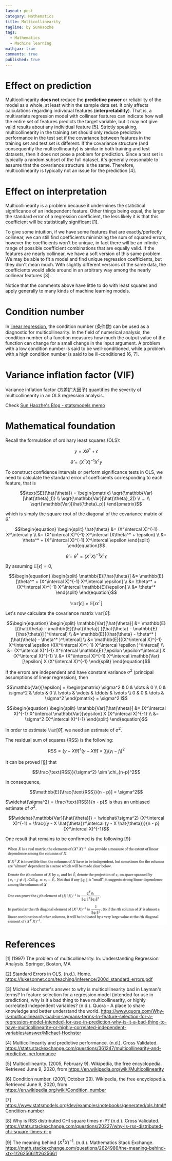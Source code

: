 ```yaml
---
layout: post
category: Mathematics   
title: Multicollinearity
tagline: by SunHaozhe
tags: 
  - Mathematics 
  - Machine learning 
mathjax: true
comments: true
published: true
---
```


# Effect on prediction 

Multicollinearity **does not** reduce the **predictive power** or reliability of the model as a whole, at least within the sample data set. It only affects calculations regarding individual features (**interpretability**). That is, a multivariate regression model with collinear features can indicate how well the entire set of features predicts the target variable, but it may not give valid results about any individual feature [5]. Strictly speaking, multicollinearity in the training set should only reduce predictive performance in the test set if the covariance between features in the training set and test set is different. If the covariance structure (and consequently the multicollinearity) is similar in both training and test datasets, then it does not pose a problem for prediction. Since a test set is typically a random subset of the full dataset, it's generally reasonable to assume that the covariance structure is the same. Therefore, multicollinearity is typically not an issue for the prediction [4]. 


# Effect on interpretation 

Multicollinearity is a problem because it undermines the statistical significance of an independent feature. Other things being equal, the larger the standard error of a regression coefficient, the less likely it is that this coefficient will be statistically significant [1].


To give some intuition, if we have some features that are exactly/perfectly collinear, we can still find coefficients minimizing the sum of squared errors, however the coefficients won't be unique, in fact there will be an infinite range of possible coefficient combinations that are equally valid. If the features are nearly collinear, we have a soft version of this same problem. We may be able to fit a model and find unique regression coefficients, but they don't mean much. With slightly different versions of the same data, the coefficients would slide around in an arbitrary way among the nearly collinear features [3]. 


Notice that the comments above have little to do with least squares and apply generally to many kinds of machine learning models.


# Condition number 

In [linear regression](https://sunhaozhe.github.io/2019/12/21/machine-learning-quick-notes/), the condition number (条件数) can be used as a diagnostic for multicollinearity. In the field of numerical analysis, the condition number of a function measures how much the output value of the function can change for a small change in the input argument. A problem with a low condition number is said to be well-conditioned, while a problem with a high condition number is said to be ill-conditioned [6, 7]. 

# Variance inflation factor (VIF)

Variance inflation factor (方差扩大因子) quantifies the severity of multicollinearity in an OLS regression analysis. 

Check [Sun Haozhe's Blog - statsmodels memo](https://sunhaozhe.github.io/2020/03/23/statsmodels-memo/)

# Mathematical foundation

Recall the formulation of ordinary least squares (OLS): 

$$y = X\theta^* + \epsilon$$

$$\hat{\theta} = (X^\intercal X)^{-1} X^\intercal y$$

To construct confidence intervals or perform significance tests in OLS, we need to calculate the standard error of coefficients corresponding to each feature, that is 

$$\text{SE}(\hat{\theta}) = 
\begin{pmatrix} \sqrt{\mathbb{Var}[\hat{\theta}_1]} \\ \sqrt{\mathbb{Var}[\hat{\theta}_2]} \\ ... \\  \sqrt{\mathbb{Var}[\hat{\theta}_p]}  \end{pmatrix}$$

which is simply the square root of the diagonal of the covariance matrix of $\hat{\theta}$. 

$$\begin{equation}
\begin{split}
\hat{\theta} 
&= (X^\intercal X)^{-1} X^\intercal y \\
&= (X^\intercal X)^{-1} X^\intercal (X\theta^* + \epsilon) \\
&= \theta^* + (X^\intercal X)^{-1} X^\intercal \epsilon 
\end{split}
\end{equation}$$

$$\hat{\theta} - \theta^* = (X^\intercal X)^{-1} X^\intercal \epsilon $$

By assuming $\mathbb{E}[\epsilon] = 0$, 

$$\begin{equation}
\begin{split}
\mathbb{E}[\hat{\theta}] 
&= \mathbb{E}[\theta^* + (X^\intercal X)^{-1} X^\intercal \epsilon] \\
&= \theta^* + (X^\intercal X)^{-1} X^\intercal \mathbb{E}[\epsilon] \\ 
&= \theta^*
\end{split}
\end{equation}$$

$$\mathbb{Var}[\epsilon] = \mathbb{E}[\epsilon \epsilon^\intercal]$$


Let's now calculate the covariance matrix $\mathbb{Var}[\hat{\theta}]$: 

$$\begin{equation}
\begin{split}
\mathbb{Var}[\hat{\theta}]
&= \mathbb{E}[(\hat{\theta} - \mathbb{E}[\hat{\theta}] )(\hat{\theta} - \mathbb{E}[\hat{\theta}] )^\intercal] \\
&= \mathbb{E}[(\hat{\theta} - \theta^* )(\hat{\theta} - \theta^* )^\intercal] \\
&= \mathbb{E}[((X^\intercal X)^{-1} X^\intercal \epsilon )((X^\intercal X)^{-1} X^\intercal \epsilon )^\intercal] \\
&= (X^\intercal X)^{-1} X^\intercal  \mathbb{E}[\epsilon \epsilon^\intercal] X (X^\intercal X)^{-1} \\
&= (X^\intercal X)^{-1} X^\intercal  \mathbb{Var}[\epsilon] X (X^\intercal X)^{-1}
\end{split}
\end{equation}$$



If the errors are independent and have constant variance $\sigma^2$ (principal assumptions of linear regression), then 

$$\mathbb{Var}[\epsilon] = 
\begin{pmatrix} 
\sigma^2  & 0 & \dots & 0 \\
    0 & \sigma^2  & \dots & 0 \\
    \vdots & \vdots & \ddots & \vdots \\
    0 & 0 & \dots & \sigma^2 
\end{pmatrix}
= \sigma^2 I$$

$$\begin{equation}
\begin{split}
\mathbb{Var}[\hat{\theta}]
&= (X^\intercal X)^{-1} X^\intercal  \mathbb{Var}[\epsilon] X (X^\intercal X)^{-1} \\
&= \sigma^2 (X^\intercal X)^{-1}
\end{split}
\end{equation}$$



In order to estimate $\mathbb{Var}[\hat{\theta}]$, we need an estimate of $\sigma^2$.


The residual sum of squares (RSS) is the following: 

$$\text{RSS} = (y - X \hat{\theta})^\intercal (y - X \hat{\theta}) = \sum_i (y_i - f_i)^2$$

It can be proved [[8]](https://stats.stackexchange.com/questions/20227/why-is-rss-distributed-chi-square-times-n-p) that 

$$\frac{\text{RSS}}{\sigma^2} \sim \chi_{n-p}^2$$

In consequence,

$$\mathbb{E}[\frac{\text{RSS}}{n - p}] = \sigma^2$$

$\widehat{\sigma^2} = \frac{\text{RSS}}{n - p}$ is thus an unbiased estimate of $\sigma^2$.

$$\widehat{\mathbb{Var}[\hat{\theta}]} = \widehat{\sigma^2} (X^\intercal X)^{-1} = \frac{(y - X \hat{\theta})^\intercal (y - X \hat{\theta})}{n - p} (X^\intercal X)^{-1}$$ 

One result that remains to be confirmed is the following [9]:

![meaning_behind_XTX_1](/assets/images/blog/meaning_behind_XTX_1.png)





# References

[1] (1997) The problem of multicollinearity. In: Understanding Regression Analysis. Springer, Boston, MA 

[2] Standard Errors in OLS. (n.d.). Home. https://lukesonnet.com/teaching/inference/200d_standard_errors.pdf

[3] Michael Hochster's answer to why is multicollinearity bad in Layman's terms? In feature selection for a regression model (intended for use in prediction), why is it a bad thing to have multicollinearity, or highly correlated independent variables? (n.d.). Quora - A place to share knowledge and better understand the world. https://www.quora.com/Why-is-multicollinearity-bad-in-laymans-terms-In-feature-selection-for-a-regression-model-intended-for-use-in-prediction-why-is-it-a-bad-thing-to-have-multicollinearity-or-highly-correlated-independent-variables/answer/Michael-Hochster

[4] Multicollinearity and predictive performance. (n.d.). Cross Validated. https://stats.stackexchange.com/questions/361247/multicollinearity-and-predictive-performance

[5] Multicollinearity. (2005, February 9). Wikipedia, the free encyclopedia. Retrieved June 9, 2020, from https://en.wikipedia.org/wiki/Multicollinearity

[6] Condition number. (2001, October 29). Wikipedia, the free encyclopedia. Retrieved June 9, 2020, from https://en.wikipedia.org/wiki/Condition_number

[7] https://www.statsmodels.org/dev/examples/notebooks/generated/ols.html#Condition-number

[8] Why is RSS distributed CHI square times n-P? (n.d.). Cross Validated. https://stats.stackexchange.com/questions/20227/why-is-rss-distributed-chi-square-times-n-p

[9] The meaning behind $(X^TX)^{-1}$. (n.d.). Mathematics Stack Exchange. https://math.stackexchange.com/questions/2624986/the-meaning-behind-xtx-1/2625661#2625661 

























